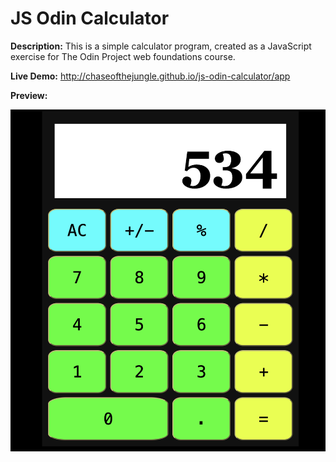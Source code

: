 # JS Odin Calculator

**Description:** This is a simple calculator program, created as a JavaScript exercise for The Odin Project web foundations course.

**Live Demo:** http://chaseofthejungle.github.io/js-odin-calculator/app  
  
**Preview:**  
  
![JS Calculator Screenshot](https://github.com/chaseofthejungle/js-odin-calculator/blob/main/odincalcdemo.png "JS Calculator Screenshot")
